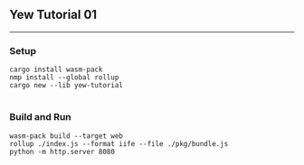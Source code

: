 ## Yew Tutorial 01
***
### Setup
```
cargo install wasm-pack
nmp install --global rollup
cargo new --lib yew-tutorial
```
#
### Build and Run
```
wasm-pack build --target web
rollup ./index.js --format iife --file ./pkg/bundle.js
python -m http.server 8080
```
